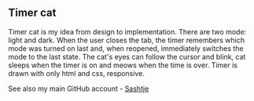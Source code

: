 ## Timer cat

Timer cat is my idea from design to implementation. There are two mode: light and dark. When the user closes the tab, the timer remembers which mode was turned on last and, when reopened, immediately switches the mode to the last state. The cat's eyes can follow the cursor and blink, cat sleeps when the timer is on and meows when the time is over. Timer is drawn with only html and css, responsive.

See also my main GitHub account - [Sashtje](https://github.com/sashtje)
